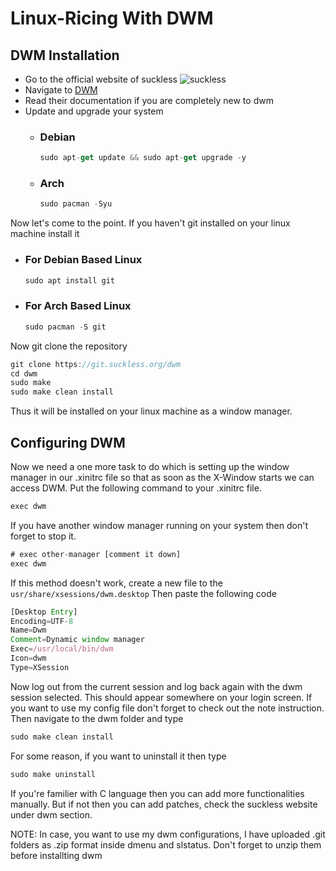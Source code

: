 # Linux-Ricing With DWM

## DWM Installation
- Go to the official website of suckless ![suckless](https://suckless.org/logo.svg)
- Navigate to [DWM](https://dwm.suckless.org/)
- Read their documentation if you are completely new to dwm
- Update and upgrade your system
  - ### Debian 
    ```javascript
    sudo apt-get update && sudo apt-get upgrade -y
    ```

  - ### Arch
    ```javascript
    sudo pacman -Syu
    ```


Now let's come to the point. If you haven't git installed on your linux machine install it
  - ### For Debian Based Linux
    ```javascript
    sudo apt install git
    ```

  - ### For Arch Based Linux
    ```javascript
    sudo pacman -S git
    ```

Now git clone the repository
```javascript
git clone https://git.suckless.org/dwm
cd dwm
sudo make
sudo make clean install
```  
Thus it will be installed on your linux machine as a window manager.

## Configuring DWM
Now we need a one more task to do which is setting up the window manager in our .xinitrc file so that as soon as the X-Window starts we can access DWM. Put the following command to your .xinitrc file.
```javascript
exec dwm
```


If you have another window manager running on your system then don't forget to stop it.
```javascript
# exec other-manager [comment it down]
exec dwm
```  


If this method doesn't work, create a new file to the ```usr/share/xsessions/dwm.desktop``` Then paste the following code
```javascript
[Desktop Entry]
Encoding=UTF-8
Name=Dwm
Comment=Dynamic window manager
Exec=/usr/local/bin/dwm
Icon=dwm
Type=XSession
```


Now log out from the current session and log back again with the dwm session selected. This should appear somewhere on your login screen. If you want to use my config file don't forget to check out the note instruction. Then navigate to the dwm folder and type
```javascript
sudo make clean install
```

For some reason, if you want to uninstall it then type
```javascript
sudo make uninstall
```

If you're familier with C language then you can add more functionalities manually. But if not then you can add patches, check the suckless website under dwm section.

NOTE: In case, you want to use my dwm configurations, I have uploaded .git folders as .zip format inside dmenu and slstatus. Don't forget to unzip them before installting dwm
